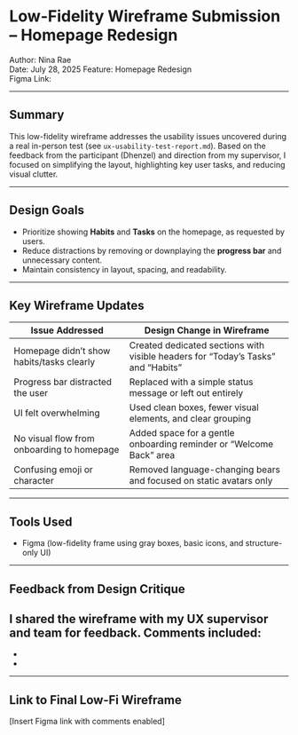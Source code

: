 # Low-Fidelity Wireframe Submission – Homepage Redesign

Author: Nina Rae  
Date: July 28, 2025
Feature: Homepage Redesign  
Figma Link: 

---

## Summary

This low-fidelity wireframe addresses the usability issues uncovered during a real in-person test (see `ux-usability-test-report.md`). Based on the feedback from the participant (Dhenzel) and direction from my supervisor, I focused on simplifying the layout, highlighting key user tasks, and reducing visual clutter.

---

## Design Goals

- Prioritize showing **Habits** and **Tasks** on the homepage, as requested by users.
- Reduce distractions by removing or downplaying the **progress bar** and unnecessary content.
- Maintain consistency in layout, spacing, and readability.

---

## Key Wireframe Updates

| Issue Addressed | Design Change in Wireframe |
|-----------------|----------------------------|
| Homepage didn’t show habits/tasks clearly | Created dedicated sections with visible headers for “Today’s Tasks” and “Habits” |
| Progress bar distracted the user | Replaced with a simple status message or left out entirely |
| UI felt overwhelming | Used clean boxes, fewer visual elements, and clear grouping |
| No visual flow from onboarding to homepage | Added space for a gentle onboarding reminder or “Welcome Back” area |
| Confusing emoji or character | Removed language-changing bears and focused on static avatars only |

---

## Tools Used

- Figma (low-fidelity frame using gray boxes, basic icons, and structure-only UI)

---

## Feedback from Design Critique

I shared the wireframe with my UX supervisor and team for feedback. Comments included:
- 
- 
- 

---

## Link to Final Low-Fi Wireframe  
[Insert Figma link with comments enabled]

